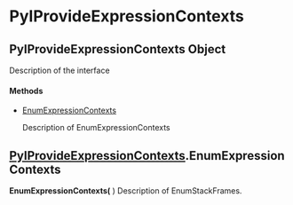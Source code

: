 # PyIProvideExpressionContexts

## PyIProvideExpressionContexts Object

Description of the interface

#### Methods


  - [EnumExpressionContexts](PyIProvideExpressionContexts.md#pyiprovideexpressioncontextsenumexpressioncontexts)

    Description of EnumExpressionContexts&nbsp;

## [PyIProvideExpressionContexts](#pyiprovideexpressioncontexts).EnumExpressionContexts

 __EnumExpressionContexts(__ )
Description of EnumStackFrames.